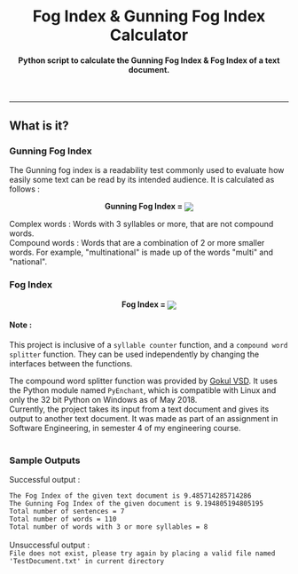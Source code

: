 
<h1 align = "center"> Fog Index & Gunning Fog Index Calculator</h1> 
<h4 align = "center">Python script to calculate the Gunning Fog Index & Fog Index of a text document.</h4>
<br><hr>
<h2> What is it?</h2>
<h3> Gunning Fog Index</h3>
The Gunning fog index is a readability test commonly used to evaluate how easily some text can be read by its intended audience.
It is calculated as follows : 
<p align = "center">  <strong> Gunning Fog Index = </strong>  <img align = "center" src = "https://wikimedia.org/api/rest_v1/media/math/render/svg/84cd504cf61d43230ef59fbd0ecf201796e5e577" >
</p>
Complex words : Words with 3 syllables or more, that are not compound words.<br>
Compound words : Words that are a combination of 2 or more smaller words. For example, "multinational" is made up of the words "multi" and "national".
<br>
<h3>Fog Index</h3>
<p align = "center"> <strong> Fog Index = </strong> <img align = "center" src = "https://i.imgur.com/Nvuirz3.png"></p>

<h4> Note : </h4>

This project is inclusive of a `syllable counter` function, and a `compound word splitter` function. They can be used independently by changing the interfaces between the functions.

The compound word splitter function was provided by [Gokul VSD](https://github.com/GokulVSD/FOGIndex). It uses the Python module named `PyEnchant`, which is compatible with Linux and only the 32 bit Python on Windows as of May 2018.
<br>
Currently, the project takes its input from a text document and gives its output to another text document. It was made as part of an assignment in Software Engineering, in semester 4 of my engineering course. <br><br>
<h3> Sample Outputs</h3>
Successful output :

`The Fog Index of the given text document is 9.485714285714286`  
`The Gunning Fog Index of the given document is 9.194805194805195`  
`Total number of sentences = 7`  
`Total number of words = 110`  
`Total number of words with 3 or more syllables = 8`
<br><br>
Unsuccessful output :  
`File does not exist, please try again by placing a valid file named 'TestDocument.txt' in current directory`
